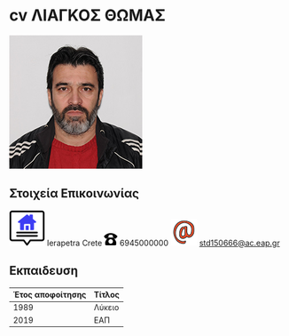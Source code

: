 # cv ΛΙΑΓΚΟΣ ΘΩΜΑΣ
![cv-Liagkos](/images/LiagkosThomasEap.jpg)

## Στοιχεία Επικοινωνίας

![address](/icons/address.png) Ierapetra Crete 
![mobile](/icons/phone.png) 6945000000 
![email](/icons/email.png) std150666@ac.eap.gr

## Εκπαιδευση

Έτος αποφοίτησης | Τίτλος
------------ | -------------
1989| Λύκειο
2019| ΕΑΠ

